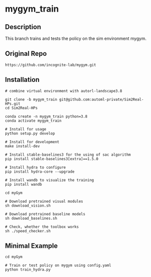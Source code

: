 # mygym_train


## Description
This branch trains and tests the policy on the sim environment mygym.


## Original Repo
```
https://github.com/incognite-lab/mygym.git
```


## Installation
```
# combine virtual environment with autorl-landscape3.8

git clone -b mygym_train git@github.com:automl-private/Sim2Real-HPs.git
cd Sim2Real-HPs

conda create -n mygym_train python=3.8
conda activate mygym_train

# Install for usage
python setup.py develop

# Install for development
make install-dev

# Install stable-baselines3 for the using of sac algorithm
pip install stable-baselines3[extra]==1.5.0

# Install hydra to configure
pip install hydra-core --upgrade

# Install wandb to visualize the training
pip install wandb

cd myGym

# Download pretrained visual modules
sh download_vision.sh

# Download pretrained baseline models
sh download_baselines.sh

# Check, whether the toolbox works
sh ./speed_checker.sh
```

## Minimal Example
```
cd myGym

# Train or test policy on mygym using config.yaml
python train_hydra.py
```
